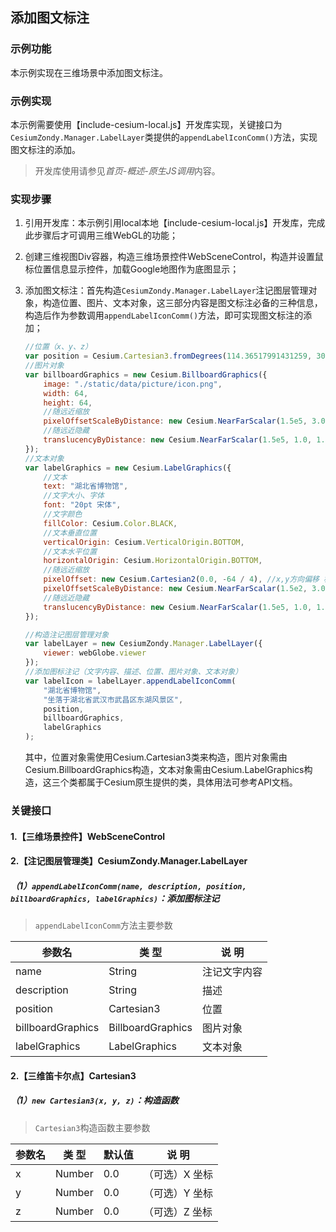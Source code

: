 ## 添加图文标注

### 示例功能

本示例实现在三维场景中添加图文标注。

### 示例实现

本示例需要使用【include-cesium-local.js】开发库实现，关键接口为`CesiumZondy.Manager.LabelLayer`类提供的`appendLabelIconComm()`方法，实现图文标注的添加。

> 开发库使用请参见*首页-概述-原生JS调用*内容。

### 实现步骤

1. 引用开发库：本示例引用local本地【include-cesium-local.js】开发库，完成此步骤后才可调用三维WebGL的功能；

2. 创建三维视图Div容器，构造三维场景控件WebSceneControl，构造并设置鼠标位置信息显示控件，加载Google地图作为底图显示；

3. 添加图文标注：首先构造`CesiumZondy.Manager.LabelLayer`注记图层管理对象，构造位置、图片、文本对象，这三部分内容是图文标注必备的三种信息，构造后作为参数调用`appendLabelIconComm()`方法，即可实现图文标注的添加；

    ``` javascript
    //位置（x、y、z）
    var position = Cesium.Cartesian3.fromDegrees(114.36517991431259, 30.56206615740468, 10);
    //图片对象
    var billboardGraphics = new Cesium.BillboardGraphics({
        image: "./static/data/picture/icon.png",
        width: 64,
        height: 64,
        //随远近缩放
        pixelOffsetScaleByDistance: new Cesium.NearFarScalar(1.5e5, 3.0, 1.5e7, 0.5),
        //随远近隐藏
        translucencyByDistance: new Cesium.NearFarScalar(1.5e5, 1.0, 1.5e7, 0.0),
    });
    //文本对象
    var labelGraphics = new Cesium.LabelGraphics({
        //文本
        text: "湖北省博物馆",
        //文字大小、字体
        font: "20pt 宋体",
        //文字颜色
        fillColor: Cesium.Color.BLACK,
        //文本垂直位置
        verticalOrigin: Cesium.VerticalOrigin.BOTTOM,
        //文本水平位置
        horizontalOrigin: Cesium.HorizontalOrigin.BOTTOM,
        //随远近缩放
        pixelOffset: new Cesium.Cartesian2(0.0, -64 / 4), //x,y方向偏移 相对于屏幕
        pixelOffsetScaleByDistance: new Cesium.NearFarScalar(1.5e2, 3.0, 1.5e7, 0.5),
        //随远近隐藏
        translucencyByDistance: new Cesium.NearFarScalar(1.5e5, 1.0, 1.5e7, 0.0)
    });

    //构造注记图层管理对象
    var labelLayer = new CesiumZondy.Manager.LabelLayer({
        viewer: webGlobe.viewer
    });
    //添加图标注记（文字内容、描述、位置、图片对象、文本对象）
    var labelIcon = labelLayer.appendLabelIconComm(
        "湖北省博物馆",
        "坐落于湖北省武汉市武昌区东湖风景区",
        position,
        billboardGraphics,
        labelGraphics
    );
    ```

    其中，位置对象需使用Cesium.Cartesian3类来构造，图片对象需由Cesium.BillboardGraphics构造，文本对象需由Cesium.LabelGraphics构造，这三个类都属于Cesium原生提供的类，具体用法可参考API文档。

### 关键接口

#### 1.【三维场景控件】WebSceneControl

#### 2.【注记图层管理类】CesiumZondy.Manager.LabelLayer

##### （1）`appendLabelIconComm(name, description, position, billboardGraphics, labelGraphics)`：添加图标注记

> `appendLabelIconComm`方法主要参数

|参数名|类 型|说 明|
|-|-|-|
|name|String|注记文字内容|
|description|String|描述|
|position|Cartesian3|位置|
|billboardGraphics|BillboardGraphics|图片对象|
|labelGraphics|LabelGraphics|文本对象|

#### 2.【三维笛卡尔点】Cartesian3

##### （1）`new Cartesian3(x, y, z)`：构造函数

> `Cartesian3`构造函数主要参数

|参数名|类 型|默认值|说 明|
|-|-|-|-|
|x|Number|0.0|（可选）X 坐标|
|y|Number|0.0|（可选）Y 坐标|
|z|Number|0.0|（可选）Z 坐标|
